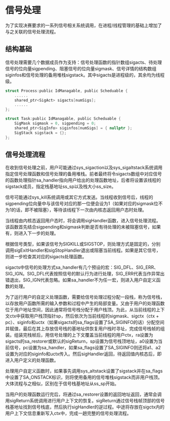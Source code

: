 # 信号处理

为了实现决赛要求的一系列信号相关系统调用，在进程/线程管理的基础上增加了与之关联的信号处理流程。

## 结构基础

信号处理需要几个数据成员作为支持：信号处理函数的指针数组sigacts、待处理信号的位向量sigpending、阻塞信号的位向量sigmask、信号详情的结构数组siginfos和信号处理的备用堆栈sigstack。其中sigacts是进程级的，其余均为线程级。

```c
struct Process:public IdManagable, public Scheduable {
    ......
    shared_ptr<SigAct> sigacts[numSigs];
    ......
};
```
```c
struct Task:public IdManagable, public Scheduable {
    SigMask sigmask = 0, sigpending = 0;
    shared_ptr<SigInfo> siginfos[numSigs] = { nullptr };
    SigStack sigstack = {};
};
```

## 信号处理流程

在收到信号处理之前，用户可能通过sys_sigaction以及sys_sigaltstack系统调用指定信号处理函数和信号处理的备用堆栈。前者最终将令sigacts数组中对应信号的函数处理指针sa_handler指向用户给出的处理函数地址，后者将设置该线程的sigstack成员，指定栈基地址ss_sp以及栈大小ss_size。

信号可能通过sys_kill系统调用或其它方式发送。当线程收到信号后，线程的sigpending位向量中与该信号对应的那一位便会设为1（如果对应的sigmask位不为1的话，即不被阻塞），等待该线程下一次由内核态返回用户态时处理。

当线程由内核态返回用户态时，将会调用sigHandler函数，进入信号处理流程。该函数首先结合sigpending和sigmask判断是否有待处理的未被阻塞信号，如果有，则进入下一步的处理。

根据信号类型，如果该信号为SIGKILL或SIGSTOP，则处理方式是固定的，分别调用sigExitHandler和sigStopHandler退出或阻塞当前线程。如果是其它信号，则进一步检查其对应的sigacts处理函数。

sigacts中信号的处理方式sa_handler有几个预设的宏：SIG_DFL、SIG_ERR、SIG_IGN。SIG_DFL代表按照信号的默认行为进行处理，SIG_ERR代表当作异常出错退出，SIG_IGN代表忽略。如果sa_handler不为任一宏，则进入用户自定义函数的处理。

为了运行用户的自定义处理函数，需要给信号处理过程分配一段栈，称为信号栈，以存放用户函数所需的输入参数和过程中产生的局部变量。又由于用户的处理函数位于用户地址空间，因此通常将信号栈分配于用户栈顶。为此，从当前线程的上下文ctx中获取用户栈顶指针sp，然后依次为当前线程的sigmask、sigctx（ctx + pc）、siginfo和uctx（如果sigacts的sa_flags设置了SA_SIGINFO的话）分配空间并赋值，最后在其上存放信号栈的基地址供恢复用户栈时寻址，完成信号栈帧的组装。组装完栈帧后，用信号处理的上下文覆盖当前线程的用户ctx，ra设置为sigacts的sa_restorer或默认的sigReturn，sp设置为信号栈顶地址，a0设置为当前信号，pc设置为sa_handler，如果sa_flags设置了SA_SIGINFO则还将a1、a2设置为对应的siginfo和uctx传入。然后sigHandler返回，待返回值内核态后，即进入用户定义的处理函数。

处理用户自定义函数时，如果事先调用sys_altstack设置了sigstack并在sa_flags中设置了SA_ONSTACK标识，则将使用备用的信号堆栈sigstack而非用户栈顶。大体流程与之相似，区别在于信号栈基地址从ss_sp开始。

当用户的处理函数运行完后，将通过sa_restorer设置的返回地址返回，通常会调用sigReturn系统调用进行用户上下文的恢复。sigReturn通过信号栈帧顶部的信号栈基地址找到信号栈底，然后执行sigHandler的逆过程。中途将存放在sigctx内的用户上下文信息重新写入ctx中，完成一趟完整的信号处理流程。
